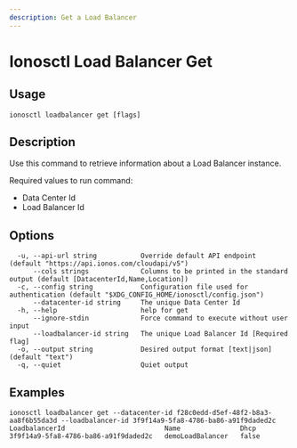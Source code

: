 ```yaml
---
description: Get a Load Balancer
---
```


# Ionosctl Load Balancer Get

## Usage

```text
ionosctl loadbalancer get [flags]
```

## Description

Use this command to retrieve information about a Load Balancer instance.

Required values to run command:

* Data Center Id
* Load Balancer Id

## Options

```text
  -u, --api-url string           Override default API endpoint (default "https://api.ionos.com/cloudapi/v5")
      --cols strings             Columns to be printed in the standard output (default [DatacenterId,Name,Location])
  -c, --config string            Configuration file used for authentication (default "$XDG_CONFIG_HOME/ionosctl/config.json")
      --datacenter-id string     The unique Data Center Id
  -h, --help                     help for get
      --ignore-stdin             Force command to execute without user input
      --loadbalancer-id string   The unique Load Balancer Id [Required flag]
  -o, --output string            Desired output format [text|json] (default "text")
  -q, --quiet                    Quiet output
```

## Examples

```text
ionosctl loadbalancer get --datacenter-id f28c0edd-d5ef-48f2-b8a3-aa8f6b55da3d --loadbalancer-id 3f9f14a9-5fa8-4786-ba86-a91f9daded2c 
LoadbalancerId                         Name               Dhcp
3f9f14a9-5fa8-4786-ba86-a91f9daded2c   demoLoadBalancer   false
```

